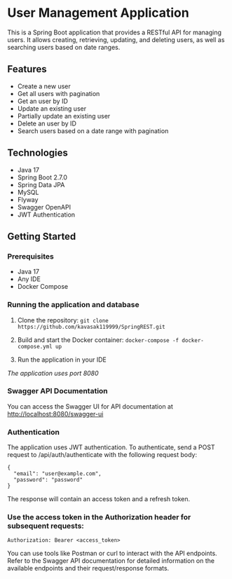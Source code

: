 # User Management Application

This is a Spring Boot application that provides a RESTful API for managing users.
It allows creating, retrieving, updating, and deleting users, as well as searching users based on date ranges.

## Features

- Create a new user
- Get all users with pagination
- Get an user by ID
- Update an existing user
- Partially update an existing user
- Delete an user by ID
- Search users based on a date range with pagination

## Technologies

- Java 17
- Spring Boot 2.7.0
- Spring Data JPA
- MySQL
- Flyway
- Swagger OpenAPI
- JWT Authentication

## Getting Started

### Prerequisites

- Java 17
- Any IDE
- Docker Compose



### Running the application and database

1. Clone the repository:
`
git clone https://github.com/kavasak119999/SpringREST.git
`

2. Build and start the Docker container:
`
docker-compose -f docker-compose.yml up
`
3. Run the application in your IDE


*The application uses port 8080*


### Swagger API Documentation
You can access the Swagger UI for API documentation at [http://localhost:8080/swagger-ui](http://localhost:8080/swagger-ui)




### Authentication
The application uses JWT authentication.
To authenticate, send a POST request to /api/auth/authenticate with the following request body:
```
{
  "email": "user@example.com",
  "password": "password"
}
```
The response will contain an access token and a refresh token.


### Use the access token in the Authorization header for subsequent requests:
`
Authorization: Bearer <access_token>
`

You can use tools like Postman or curl to interact with the API endpoints.
Refer to the Swagger API documentation for detailed information on the available endpoints and their request/response formats.
